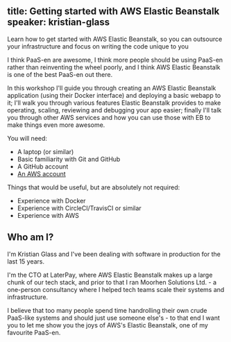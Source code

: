 title: Getting started with AWS Elastic Beanstalk
speaker: kristian-glass
---

Learn how to get started with AWS Elastic Beanstalk, so you can outsource your infrastructure and focus on writing the code unique to you

I think PaaS-en are awesome, I think more people should be using PaaS-en rather than reinventing the wheel poorly, and I think AWS Elastic Beanstalk is one of the best PaaS-en out there.

In this workshop I'll guide you through creating an AWS Elastic Beanstalk application (using their Docker interface) and deploying a basic webapp to it; I'll walk you through various features Elastic Beanstalk provides to make operating, scaling, reviewing and debugging your app easier; finally I'll talk you through other AWS services and how you can use those with EB to make things even more awesome.

You will need:

* A laptop (or similar)
* Basic familiarity with Git and GitHub
* A GitHub account
* [An AWS account](https://aws.amazon.com/free/)

Things that would be useful, but are absolutely not required:

* Experience with Docker
* Experience with CircleCI/TravisCI or similar
* Experience with AWS

## Who am I?

I'm Kristian Glass and I've been dealing with software in production for the last 15 years. 

I'm the CTO at LaterPay, where AWS Elastic Beanstalk makes up a large chunk of our tech stack, and prior to that I ran Moorhen Solutions Ltd. - a one-person consultancy where I helped tech teams scale their systems and infrastructure.

I believe that too many people spend time handrolling their own crude PaaS-like systems and should just use someone else's - to that end I want you to let me show you the joys of AWS's Elastic Beanstalk, one of my favourite PaaS-en.
